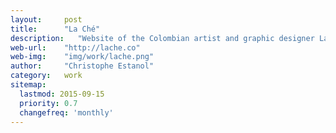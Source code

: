 ```yaml
---
layout:     post
title:      "La Ché"
description:   "Website of the Colombian artist and graphic designer La Ché"
web-url:    "http://lache.co"
web-img:    "img/work/lache.png"
author:     "Christophe Estanol"
category:   work
sitemap:
  lastmod: 2015-09-15
  priority: 0.7
  changefreq: 'monthly'
---
```

